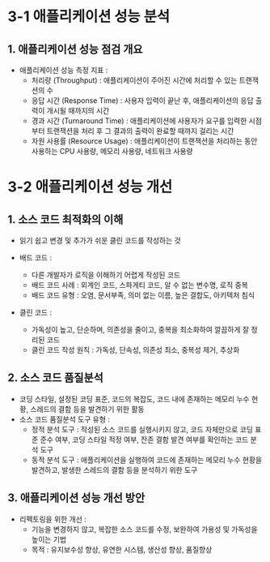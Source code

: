 # 3-1 애플리케이션 성능 분석

## 1. 애플리케이션 성능 점검 개요
- 애플리케이션 성능 측정 지표 :
    - 처리량 (Throughput) : 애플리케이션이 주어진 시간에 처리할 수 있는 트랜잭션의 수
    - 응답 시간 (Response Time) : 사용자 입력이 끝난 후, 애플리케이션의 응답 출력이 개시될 때까지의 시간
    - 경과 시간 (Turnaround Time) : 애플리케이션에 사용자가 요구를 입력한 시점부터 트랜잭션을 처리 후 그 결과의 출력이 완료할 때까지 걸리는 시간
    - 자원 사용률 (Resource Usage) : 애플리케이션이 트랜잭션을 처리하는 동안 사용하는 CPU 사용량, 메모리 사용량, 네트워크 사용량

# 3-2 애플리케이션 성능 개선

## 1. 소스 코드 최적화의 이해
- 읽기 쉽고 변경 및 추가가 쉬운 클린 코드를 작성하는 것
- 배드 코드 :
    - 다른 개발자가 로직을 이해하기 어렵게 작성된 코드
    - 배드 코드 사례 : 외계인 코드, 스파게티 코드, 알 수 없는 변수명, 로직 중복
    - 배드 코드 유형 : 오염, 문서부족, 의미 없는 이름, 높은 결합도, 아키텍처 침식

- 클린 코드 :
    - 가독성이 높고, 단순하며, 의존성을 줄이고, 중복을 최소화하여 깔끔하게 잘 정리된 코드
    - 클린 코드 작성 원칙 : 가독성, 단속성, 의존성 최소, 중복성 제거, 추상화

## 2. 소스 코드 품질분석
- 코딩 스타일, 설정된 코딩 표준, 코드의 복잡도, 코드 내에 존재하는 메모리 누수 현황, 스레드의 결함 등을 발견하기 위한 활동
- 소스 코드 품질분석 도구 유형 :
    - 정적 분석 도구 : 작성된 소스 코드를 실행시키지 않고, 코드 자체만으로 코딩 표준 준수 여부, 코딩 스타일 적정 여부, 잔존 결함 발견 여부를 확인하는 코드 분석 도구
    - 동적 분석 도구 : 애플리케이션을 실행하여 코드에 존재하는 메모리 누수 현황을 발견하고, 발생한 스레드의 결함 등을 분석하기 위한 도구

## 3. 애플리케이션 성능 개선 방안
- 리펙토링을 위한 개선 :
    - 기능을 변경하지 않고, 복잡한 소스 코드를 수정, 보완하여 가용성 및 가독성을 높이는 기법
    - 목적 : 유지보수성 향상, 유연한 시스템, 생산성 향상, 품질향상